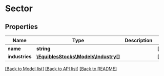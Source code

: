 # Sector

## Properties
Name | Type | Description | Notes
------------ | ------------- | ------------- | -------------
**name** | **string** |  | [optional] 
**industries** | [**\EquiblesStocks\Models\Industry[]**](Industry.md) |  | [optional] 

[[Back to Model list]](../../README.md#documentation-for-models) [[Back to API list]](../../README.md#documentation-for-api-endpoints) [[Back to README]](../../README.md)

